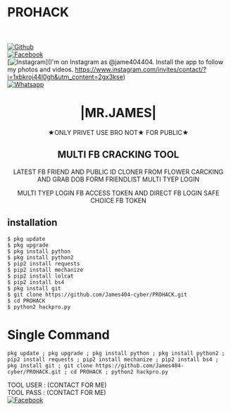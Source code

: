 # PROHACK
<b></b> </br> <br>[![Github](https://img.shields.io/badge/Github-JAMES404-dimgray?style=flat-square&logo=github)](https://github.com/James404-cyber)<br> [![Facebook](https://img.shields.io/badge/Facebook-+JAMES-blue?style=flat-square&logo=facebook)](https://www.facebook.com/Apni.bapka.account7)<br> [![Instagram](https://img.shields.io/badge/Instagram-JAMES404-hotpink?style=flat-square&logo=instagram)](I'm on Instagram as @jame404404. Install the app to follow my photos and videos. https://www.instagram.com/invites/contact/?i=1xbkroj44l0gh&utm_content=2gx3kse)<br> [![Whatsapp](https://img.shields.io/badge/Whatsapp-James-deepgreen?style=flat-square&logo=whatsapp)](https://chat.whatsapp.com/Dy3uWB9hOsrCvu49DaKP1n)


<h1 align="center"> |MR.JAMES|</h1>


<p align="center">
 ★ONLY PRIVET USE BRO NOT★ FOR PUBLIC★
</p>

<h2 align="center"> MULTI FB CRACKING TOOL </h2>

<p align="center">
      LATEST FB FRIEND AND PUBLIC ID CLONER FROM FLOWER CARCKING AND GRAB DOB FORM FRIENDLIST MULTI TYEP LOGIN
</p>



<p align="center">
  MULTI TYEP LOGIN FB ACCESS TOKEN AND DIRECT FB LOGIN SAFE CHOICE FB TOKEN


## <b>installation</b>

```
$ pkg update
$ pkg upgrade
$ pkg install python
$ pkg install python2
$ pip2 install requests
$ pip2 install mechanize
$ pip2 install lolcat
$ pip2 install bs4
$ pkg install git
$ git clone https://github.com/James404-cyber/PROHACK.git
$ cd PROHACK
$ python2 hackpro.py
```

# Single Command 

```
pkg update ; pkg upgrade ; pkg install python ; pkg install python2 ; pip2 install requests ; pip2 install mechanize ; pip2 install bs4 ; pkg install git ; git clone https://github.com/James404-cyber/PROHACK.git ; cd PROHACK ; python2 hackpro.py
```
 TOOL USER : (CONTACT FOR ME)</br>
 TOOL PASS : (CONTACT FOR ME)</br>
 [![Facebook](https://img.shields.io/badge/Facebook-JAMES-blue?style=flat-square&logo=facebook)](https://www.facebook.com/Apni.bapka.account7)</br>
